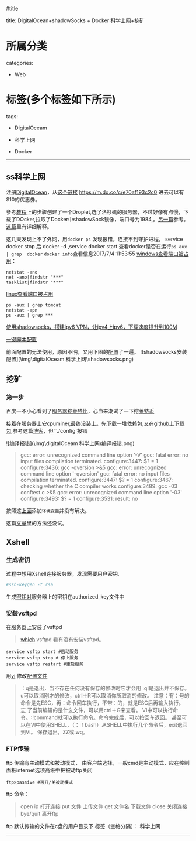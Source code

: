 
#title

title: DigitalOcean+shadowSocks + Docker 科学上网+挖矿
# 所属分类

categories:

- Web

# 标签(多个标签如下所示)

tags:

- DigitalOceam

- 科学上网
- Docker


------

## ss科学上网

注册[DigitalOcean](https://www.digitalocean.com/?refcode=e188e648d051)，从[这个链接](https://m.do.co/c/e70af193c2c0) https://m.do.co/c/e70af193c2c0 进去可以有$10的优惠券。


<!-- more -->

参考[教程](http://cnodejs.org/topic/56a6d3c67ec020ed4b96b357)上的步骤创建了一个Droplet,选了洛杉矶的服务器，不过好像有点慢，下载了DOcker,拉取了Docker中shadowSock镜像，端口号为1984,。[另一篇](http://liujin.me/blog/2015/05/27/Docker-DigitalOcean-Shadowsocks-5-%E5%88%86%E9%92%9F%E7%A7%91%E5%AD%A6%E4%B8%8A%E7%BD%91/)参考。[这篇](http://www.jianshu.com/p/864a7d2a2a5f)里有详细解释。

这几天发现上不了外网，用`docker ps` 发现报错，连接不到守护进程，
service docker  stop 后 docker -d ,service docker start
查看docker是否在运行`ps aux | grep  docker`
`docker info`查看信息2017/7/4 11:53:55 
[windows查看端口被占用](http://www.cnblogs.com/wangcp-2014/p/5780056.html)：
```
netstat -ano
net -ano|findstr "***"
tasklist|findstr "***"
```
[linux查看端口被占用](http://www.cnblogs.com/benio/archive/2010/09/15/1826728.html)
```
ps -aux | grep tomcat
netstat -apn
ps -aux | grep ***
```
[使用shadowsocks，搭建ipv6 VPN，让ipv4上ipv6，下载速度提升到100M](https://www.polarxiong.com/archives/%E6%90%AD%E5%BB%BAipv6-VPN-%E8%AE%A9ipv4%E4%B8%8Aipv6-%E4%B8%8B%E8%BD%BD%E9%80%9F%E5%BA%A6%E6%8F%90%E5%8D%87%E5%88%B0100M.html)

[一键脚本配置](ttp://tieba.baidu.com/p/5105380292)

前面配置的无法使用，原因不明，又用下图的[配置](http://blog.csdn.net/hanshileiai/article/details/49302865)了一遍。
![shadowsocks安装配置](\img\digitalOceam 科学上网\shadowsocks.png)
## 挖矿

### 第一步
百度一不小心看到了[服务器挖莱特比](http://www.linuxde.net/2013/12/15514.html)，心血来潮试了一下挖[莱特币](http://www.laiteb.com/)

接着在服务器上安cpuminer,最终没装上。先下载一堆[依赖包](https://baijiahao.baidu.com/po/feed/share?wfr=spider&for=pc&context=%7B%22sourceFrom%22%3A%22bjh%22%2C%22nid%22%3A%22news_4042329101433198772%22%7D),又在github上[下载包](https://github.com/noncepool/cpuminer-yescrypt),参考这篇[博客](https://rumorscity.com/2014/01/04/compile-and-install-cpuminer-on-linux-centos/)，但``./config`报错

![编译报错](\img\digitalOceam 科学上网\编译报错.png)

>gcc: error: unrecognized command line option '-V'
gcc: fatal error: no input files
compilation terminated.
configure:3447: $? = 1
configure:3436: gcc -qversion >&5
gcc: error: unrecognized command line option '-qversion'
gcc: fatal error: no input files
compilation terminated.
configure:3447: $? = 1
configure:3467: checking whether the C compiler works
configure:3489: gcc -03   conftest.c  >&5
gcc: error: unrecognized command line option '-03'
configure:3493: $? = 1
configure:3531: result: no

按照这[上面](http://bbs.csdn.net/topics/390222850)添加`环境变量`并没有解决。

这篇[文章](http://www.iitshare.com/linux-litecoin-ltc-mining-tutorial.html)里的方法还没试。

## Xshell
### 生成密钥
过程中想用Xshell连接服务器，发现需要用户密钥.

```bash
#ssh-keygen -t rsa 
```

生成[密钥对](http://blog.sina.cn/dpool/blog/s/blog_6561ca8c0102vb0d.html
)服务器上的密钥在authorized_key文件中

### 安装vsftpd
在服务器上安装了vsftpd
>[which](http://man.linuxde.net/which)  vsftpd
看有没有安装vsftpd。
```
service vsftp start #启动服务
service vsftp stop # 停止服务
service vsftp restart #重启服务
```
用[vi](http://man.linuxde.net/vi) 修改[配置文件](http://m.jb51.net/LINUXjishu/66611.html)
>：q是退出，当不存在任何没有保存的修改时它才会用
:q!是退出并不保存。
u可以取消刚才的修改，ctrl＋R可以取消你所取消的修改。
注意：有：号的命令是先ESC，再：命令回车执行，不带：的，就是ESC后再输入执行。
忘 了当前编辑的是什么文件，可以用ctrl＋G来查看。
VI中可以执行命令。:!command就可以执行命令。命令完成后，可以按回车返回。
甚至可以在VI中使用SHELL，（：！bash）从SHELL中执行几个命令后，exit退回到VI。
保存退出，ZZ或:wq。

### FTP传输
ftp 传输有主动模式和被动模式，
由客户端选择，一般cmd是主动模式，应在控制面板internet选项高级中把被动ftp关闭
```
ftp>passive #可开/关被动模式
```
ftp 命令：
> open ip 打开连接
  put 文件 上传文件
  get 文件名 下载文件
  close 关闭连接
  bye/quit 离开ftp
 
ftp 默认传输的文件在c盘的用户目录下
标签（空格分隔）： 科学上网

---






